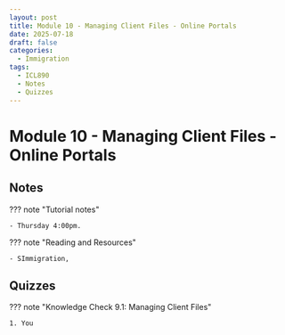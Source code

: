 ```yaml
---
layout: post
title: Module 10 - Managing Client Files - Online Portals
date: 2025-07-18
draft: false
categories:
  - Immigration
tags:
  - ICL890
  - Notes
  - Quizzes
---
```


# Module 10 - Managing Client Files - Online Portals

## Notes

??? note "Tutorial notes"

    - Thursday 4:00pm.

??? note "Reading and Resources"

    - SImmigration,

## Quizzes

??? note "Knowledge Check 9.1: Managing Client Files"

    1. You 